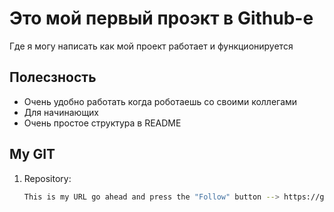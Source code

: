 # Это мой первый проэкт в Github-е  
Где я могу написать как мой проект работает и функционируется 

## Полесзность  
- Очень удобно работать когда роботаешь со своими коллегами  
- Для начинающих
- Очень простое структура в README  

## My GIT  
1. Repository:  
   ```sh
   This is my URL go ahead and press the "Follow" button --> https://github.com/Salievabdulloh
